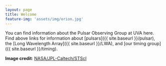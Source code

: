```yaml
---
layout: page
title: Welcome
feature-img: 'assets/img/orion.jpg'
---
```


You can find information about the Pulsar Observing Group at UVA here. Find above links for information about [pulsars]({{ site.baseurl }}/pulsar), the [Long Wavelength Array]({{ site.baseurl }}/LWA), and [our timing group]({{ site.baseurl }}/timing).

**Image credit**: [NASA/JPL-Caltech/STScI](https://www.nasa.gov/multimedia/imagegallery/image_feature_693.html)
